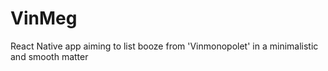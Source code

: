 # VinMeg
React Native app aiming to list booze from 'Vinmonopolet' in a minimalistic and smooth matter
